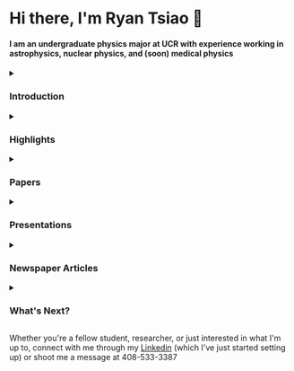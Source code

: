 # Hi there, I'm Ryan Tsiao 👋

#### I am an undergraduate physics major at UCR with experience working in astrophysics, nuclear physics, and (soon) medical physics

<details>
  <summary><h3>Introduction</h3></summary>
  
 <p><img src="aboutme.gif" alt="About me gif" width="500"/></p>
  
 Welcome, and thanks for taking the time to get to know me a little more! 
 
This README is a collection of everything I have been able to do in the last 3 years, and lucky for me, some of the fruits of that labor. Anything that relates to my research is linked somewhere on here, so if you're interested, feel free to take a look at what I've been up to!

</details>
<details>
  <summary><h3>Highlights</h3></summary>
  
Carnegie Observatories — CASSI Summer Intern  
June 17,  2024 - August 23, 2024 
- Studied protocluster found using a Lyman Alpha tomographic map produced by LATIS
- Reduced raw MOSFIRE data collected from Keck Observatories
- Extracted and manipulated data from CSV and FITS formatted files for analysis using python
- Visually inspected 2D spectra for Hɑ emission lines
- Calculated metallicity of protocluster galaxies using Hɑ and NII peaks in 1D spectra
- Created a mass-metallicity relation by sorting galaxies into stellar mass bins
- Attended workshops on advanced python, unix, reading research publications, scientific writing, instrumentation, and more
- Produced and presented original graphs for weekly presentations
- Shared college experience with high school students in joint Upward Bound/Carnegie Star Party
- Authored a research report on my findings
- Presented final results to Observatories in two separate formats: poster and slideshow
- Presented work as a poster presentation at the 2025 AAS winter meeting  

UCR Physics Department — Arratia Lab Researcher  
October 2023-Present
- Collaborated with undergraduate and graduate students in a laboratory setting
- Ran cosmic ray tests on SiPm-carrying scintillators in order to test scintillator performance
- Made custom 3-pin wires to connect to CAEN units
- Handled Strontium-90 sample to determine if using overlapping scintillators would increase the detection accuracy
- Conducted mock pedestal analysis tests to determine gain settings for real runs
- Integrated LiDAR sensor with a Raspberry Pi to operate concurrently with Janus software, enabling the measurement of radiation variation as a function of distance
- Soldered and assembled ribbon cables
- Redesigned frames for scintillators holding SiPms using 3D-printing software
- Gained experience using equipment like CAEN units and concentrators for data acquisition
- Created and presented slides summarizing progress at weekly status meetings

UCR Physics Department — BirdTeam Researcher  
April 2023-August 2023
- Collaborated with UCR graduate student and professor on work to be published in 2024
- Used and modified cutting-edge code with the goal to compile the first ever LLS catalog using SDSS data
- Trained to detect Lyman Limit Systems through visual inspection
- Searched for bugs in the code and worked with the graduate student mentor to resolve them
- Learned Bayesian model selection, the multivariate Gaussian, and basic bash commands
- Ran code on various spectrums and wrote code to organize the results for cross-referencing
- Presented work and findings to an audience of peers, graduate students, and professors
- Wrote research paper that summarized the theory, methods, and results of completed work

#### On-site Experiments
Arratia Lab - Jlab Facilities User
Feb 3, 2025 - Feb 8, 2025
- Traveled to Virginia to assist calorimeter installation in Hall D 
- Wired boards to CAEN units and helped construct metal barriers during installation 
- Wrote script on-site to examine noise pedestals yielded from installed prototype
- Completed extensive radiation training
- Constructed dark box to house prototype from 80/20 bars


Arratia Lab — UC Davis Cyclotron User  
May 14, 2024 - May 16, 2024
- Selected to travel to UC Davis to irradiate SiPMs 
- Placed SiPM samples into the beamline
- Ran cosmic ray tests on irradiated SiPM tiles
- Assembled PCB boards with irradiated SiPMs for testing
- Collaborated with Brookhaven National Lab, assembling PCB boards and training team members
- Ran IV tests on SiPMs before irradiation to provide a baseline for radiation damage

Arratia Lab — BNL Facilities User  
February 20, 2024 - February 25, 2024
- Selected to travel to Brookhaven National Lab to test prototype calorimeter insert in RHIC, with a focus on gauging the effects of radiation damage on the detector’s SiPMs
- Constructed dark box to house prototype and assisted in installation of the prototype in STAR Hall
- Learned to analyze input from multiple CAEN units using Janus
- Collaborated with on-site technicians and physicists to install prototype
- Completed Radiation training at BNL



  

</details>

<details>
  <summary><h3>Papers</h3></summary>

  - [Measurement of SiPM Dark Currents and Annealing Recovery for Fluences Expected in ePIC Calorimeters at the Electron-Ion Collider (2025)](https://arxiv.org/abs/2503.14622)

<!--  ![Prototype Calorimeter Exploded View](./Desktop/Prototype_Calorimiter_expanded_view.png) -->
  
  - [First-Ever Deployment of a SiPM-on-Tile Calorimeter in a Collider: A Parasitic Test with 200 GeV pp Collisions at RHIC (2025)](https://arxiv.org/abs/2501.08586)

</details>

<details>
  <summary><h3>Presentations</h3></summary>

- Spectroscopic Confirmation and Gas-phase Metallicity Analysis of a Protocluster at z=2.46
    - Presented at the [CASSI 2024 Summer Symposium](https://www.youtube.com/watch?v=EhCW6ig4qEk&list=PL6RwPqS-Cv5YgNnNEWJMlVynG_E4EnGQN&index=8&t=88s) and the [AAS 2025 Winter Meeting](https://aas245-aas.ipostersessions.com/Default.aspx?s=6E-62-5F-2D-F2-B9-A7-BA-08-BD-A5-D6-10-0B-C3-9D)

- The Detection of Lyman Limit Systems Using Machine Learning
    - Presented at 2023 UCR Physics & Astronomy Symposium

</details>

<details>
  <summary><h3>Newspaper Articles</h3></summary>

  - [UCR Team Tests Novel Detector Technology at Particle Collider](https://insideucr.ucr.edu/stories/2025/01/29/ucr-team-tests-novel-detector-technology-particle-collider)
      - Alternatively published by [Brookhaven National Lab](https://www.bnl.gov/newsroom/news.php?a=222341)
  
  - [Physicists Gain Hands-On Experience Using Cyclotron at UC Davis](https://insideucr.ucr.edu/stories/2024/05/29/physicists-gain-hands-experience-using-cyclotron-uc-davis)

</details>

<details>
  <summary><h3>What's Next?</h3></summary>
  
I am looking forward to the next chapter of my research: my first taste of the medical physics field this summer at UCI. I will be working with Dr. Gultekin Gulsen and Dr. Lydia Su on Photo-Magnetic Imaging, which will culminate in a presentation and possibly a paper. My participation in this project is funded by the AAPM DREAM Fellowship, which is also funding a trip to the annual AAPM meeting in Washington D.C this July. These experiences will help me determine whether medical physics is the path I want to pursue with my physics degree, both in graduate school and beyond.
  

</details>

Whether you're a fellow student, researcher, or just interested in what I'm up to, connect with me through my [Linkedin](https://www.linkedin.com/in/ryan-tsiao-7b3a2b289/) (which I've just started setting up) or shoot me a message at 408-533-3387
